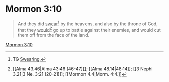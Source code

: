 # Mormon 3:10

> And they did <u>swear</u>[^a] by the heavens, and also by the throne of God, that they <u>would</u>[^b] go up to battle against their enemies, and would cut them off from the face of the land.

[Mormon 3:10](https://www.churchofjesuschrist.org/study/scriptures/bofm/morm/3?lang=eng&id=p10#p10)


[^a]: TG [Swearing.](https://www.churchofjesuschrist.org/study/scriptures/tg/swearing?lang=eng)
[^b]: [[Alma 43.46|Alma 43:46 (46-47)]]; [[Alma 48.14|48:14]]; [[3 Nephi 3.21|3 Ne. 3:21 (20-21)]]; [[Mormon 4.4|Morm. 4:4.]]
